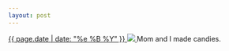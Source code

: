 ```yaml
---
layout: post
---
```


<p>
  <a href="/233">
    <time>{{ page.date | date: "%e %B %Y" }}</time>
    <img src="https://s3.amazonaws.com/life.aaronjgreenberg.com/233.jpg">
  </a>
  Mom and I made candies.
</p>
